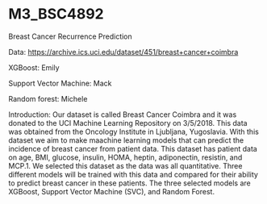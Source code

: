 # M3_BSC4892
Breast Cancer Recurrence Prediction

Data: https://archive.ics.uci.edu/dataset/451/breast+cancer+coimbra 

XGBoost: Emily

Support Vector Machine: Mack

Random forest: Michele


Introduction:
Our dataset is called Breast Cancer Coimbra and it was donated to the UCI Machine Learning Repository on 3/5/2018. This data was obtained from the Oncology Institute in Ljubljana, Yugoslavia. With this dataset we aim to make maachine learning models that can predict the incidence of breast cancer from patient data. This dataset has patient data on age, BMI, glucose, insulin, HOMA, heptin, adiponectin, resistin, and MCP.1. We selected this dataset as the data was all quantitative. Three different models will be trained with this data and compared for their ability to predict breast cancer in these patients. The three selected models are XGBoost, Support Vector Machine (SVC), and Random Forest. 
